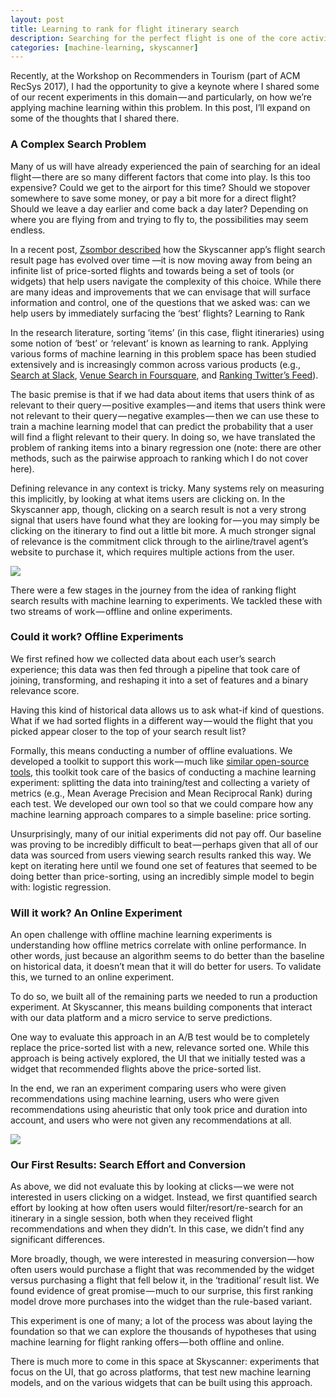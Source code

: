 ```yaml
---
layout: post
title: Learning to rank for flight itinerary search
description: Searching for the perfect flight is one of the core activities for Skyscanner app users.  
categories: [machine-learning, skyscanner]
---
```


Recently, at the Workshop on Recommenders in Tourism (part of ACM RecSys 2017), I had the opportunity to give a keynote where I shared some of our recent experiments in this domain — and particularly, on how we’re applying machine learning within this problem. In this post, I’ll expand on some of the thoughts that I shared there.

### A Complex Search Problem

Many of us will have already experienced the pain of searching for an ideal flight — there are so many different factors that come into play. Is this too expensive? Could we get to the airport for this time? Should we stopover somewhere to save some money, or pay a bit more for a direct flight? Should we leave a day earlier and come back a day later? Depending on where you are flying from and trying to fly to, the possibilities may seem endless.

In a recent post, [Zsombor described](https://medium.com/@SkyscannerEng/from-itineraries-to-widgets-9b89ca72fda4) how the Skyscanner app’s flight search result page has evolved over time —it is now moving away from being an infinite list of price-sorted flights and towards being a set of tools (or widgets) that help users navigate the complexity of this choice. While there are many ideas and improvements that we can envisage that will surface information and control, one of the questions that we asked was: can we help users by immediately surfacing the ‘best’ flights?
Learning to Rank

In the research literature, sorting ‘items’ (in this case, flight itineraries) using some notion of ‘best’ or ‘relevant’ is known as learning to rank. Applying various forms of machine learning in this problem space has been studied extensively and is increasingly common across various products (e.g., [Search at Slack](https://slack.engineering/search-at-slack-431f8c80619e), [Venue Search in Foursquare](https://engineering.foursquare.com/switching-to-a-probabilistic-model-for-venue-search-in-foursquare-d7535445c09c), and [Ranking Twitter’s Feed](https://blog.twitter.com/engineering/en_us/topics/insights/2017/using-deep-learning-at-scale-in-twitters-timelines.html)).

The basic premise is that if we had data about items that users think of as relevant to their query — positive examples — and items that users think were not relevant to their query — negative examples — then we can use these to train a machine learning model that can predict the probability that a user will find a flight relevant to their query. In doing so, we have translated the problem of ranking items into a binary regression one (note: there are other methods, such as the pairwise approach to ranking which I do not cover here).

Defining relevance in any context is tricky. Many systems rely on measuring this implicitly, by looking at what items users are clicking on. In the Skyscanner app, though, clicking on a search result is not a very strong signal that users have found what they are looking for — you may simply be clicking on the itinerary to find out a little bit more. A much stronger signal of relevance is the commitment click through to the airline/travel agent’s website to purchase it, which requires multiple actions from the user.

<img data-width="1600" data-height="1320" src="https://hackernoon.com/hn-images/1*B0PUwKY2H4mq2nCsUrjYKg.png">

There were a few stages in the journey from the idea of ranking flight search results with machine learning to experiments. We tackled these with two streams of work — offline and online experiments.

### Could it work? Offline Experiments

We first refined how we collected data about each user’s search experience; this data was then fed through a pipeline that took care of joining, transforming, and reshaping it into a set of features and a binary relevance score.

Having this kind of historical data allows us to ask what-if kind of questions. What if we had sorted flights in a different way — would the flight that you picked appear closer to the top of your search result list?

Formally, this means conducting a number of offline evaluations. We developed a toolkit to support this work — much like [similar open-source tools](http://rival.recommenders.net/), this toolkit took care of the basics of conducting a machine learning experiment: splitting the data into training/test and collecting a variety of metrics (e.g., Mean Average Precision and Mean Reciprocal Rank) during each test. We developed our own tool so that we could compare how any machine learning approach compares to a simple baseline: price sorting.

Unsurprisingly, many of our initial experiments did not pay off. Our baseline was proving to be incredibly difficult to beat — perhaps given that all of our data was sourced from users viewing search results ranked this way. We kept on iterating here until we found one set of features that seemed to be doing better than price-sorting, using an incredibly simple model to begin with: logistic regression.

### Will it work? An Online Experiment

An open challenge with offline machine learning experiments is understanding how offline metrics correlate with online performance. In other words, just because an algorithm seems to do better than the baseline on historical data, it doesn’t mean that it will do better for users. To validate this, we turned to an online experiment.

To do so, we built all of the remaining parts we needed to run a production experiment. At Skyscanner, this means building components that interact with our data platform and a micro service to serve predictions.

One way to evaluate this approach in an A/B test would be to completely replace the price-sorted list with a new, relevance sorted one. While this approach is being actively explored, the UI that we initially tested was a widget that recommended flights above the price-sorted list.

In the end, we ran an experiment comparing users who were given recommendations using machine learning, users who were given recommendations using aheuristic that only took price and duration into account, and users who were not given any recommendations at all.

<img data-width="1600" data-height="1320" src="https://hackernoon.com/hn-images/1*pXW8FoSqpNAPWnpMECi8kQ.png">

### Our First Results: Search Effort and Conversion

As above, we did not evaluate this by looking at clicks — we were not interested in users clicking on a widget. Instead, we first quantified search effort by looking at how often users would filter/resort/re-search for an itinerary in a single session, both when they received flight recommendations and when they didn’t. In this case, we didn’t find any significant differences.

More broadly, though, we were interested in measuring conversion — how often users would purchase a flight that was recommended by the widget versus purchasing a flight that fell below it, in the ‘traditional’ result list. We found evidence of great promise — much to our surprise, this first ranking model drove more purchases into the widget than the rule-based variant.

This experiment is one of many; a lot of the process was about laying the foundation so that we can explore the thousands of hypotheses that using machine learning for flight ranking offers — both offline and online.

There is much more to come in this space at Skyscanner: experiments that focus on the UI, that go across platforms, that test new machine learning models, and on the various widgets that can be built using this approach.
